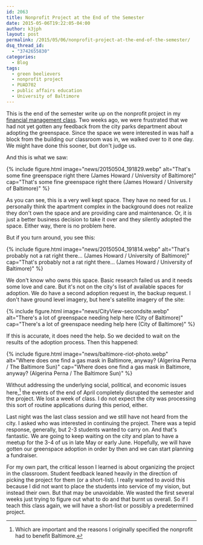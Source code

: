 ```yaml
---
id: 2063
title: Nonprofit Project at the End of the Semester
date: 2015-05-06T19:22:05-04:00
author: k3jph
layout: post
permalink: /2015/05/06/nonprofit-project-at-the-end-of-the-semester/
dsq_thread_id:
  - "3742655830"
categories:
  - Blog
tags:
  - green beelievers
  - nonprofit project
  - PUAD702
  - public affairs education
  - University of Baltimore
---
```

This is the end of the semester write up on the nonprofit project in my [financial management class](/teaching).  Two weeks ago, we were frustrated that we had not yet gotten any feedback from the city parks department about adopting the greenspace.  Since the space we were interested in was half a block from the building our classroom was in, we walked over to it one day.  We might have done this sooner, but don't judge us.

And this is what we saw:

{% include figure.html image="news/20150504_191829.webp" alt="That's some fine greenspace right there (James Howard / University of Baltimore)" cap="That's some fine greenspace right there (James Howard / University of Baltimore)" %}

As you can see, this is a very well kept space.  They have no need for us.  I personally think the apartment complex in the background does not realize they don't own the space and are providing care and maintenance.  Or, it is just a better business decision to take it over and they silently adopted the space.  Either way, there is no problem here.

But if you turn around, you see this:

{% include figure.html image="news/20150504_191814.webp" alt="That's probably not a rat right there... (James Howard / University of Baltimore)" cap="That's probably not a rat right there... (James Howard / University of Baltimore)" %}

We don't know who owns this space.  Basic research failed us and it needs some love and care.  But it's not on the city's list of available spaces for adoption.  We do have a second adoption request in, the backup request.  I don't have ground level imagery, but here's satellite imagery of the site:

{% include figure.html image="news/CityView-secondsite.webp" alt="There's a lot of greenspace needing help here (City of Baltimore)" cap="There's a lot of greenspace needing help here (City of Baltimore)" %}

If this is accurate, it does need the help.  So we decided to wait on the results of the adoption process.  Then this happened:

{% include figure.html image="news/baltimore-riot-photo.webp" alt="Where does one find a gas mask in Baltimore, anyway? (Algerina Perna / The Baltimore Sun)" cap="Where does one find a gas mask in Baltimore, anyway? (Algerina Perna / The Baltimore Sun)" %}

Without addressing the underlying social, political, and economic issues here,[^benefit] the events of the end of April completely disrupted the semester and the project.  We lost a week of class.  I do not expect the city was processing this sort of routine applications during this period, either.  

Last night was the last class session and we still have not heard from the city.  I asked who was interested in continuing the project.  There was a tepid response, generally, but 2-3 students wanted to carry on.  And that's fantastic.  We are going to keep waiting on the city and plan to have a meetup for the 3-4 of us in late May or early June.  Hopefully, we will have gotten our greenspace adoption in order by then and we can start planning a fundraiser.  

For my own part, the critical lesson I learned is about organizing the project in the classroom.  Student feedback leaned heavily in the direction of picking the project for them (or a short-list).  I really wanted to avoid this because I did not want to place the students into service of my vision, but instead their own.  But that may be unavoidable.  We wasted the first several weeks just trying to figure out what to do and that burnt us overall.  So if I teach this class again, we will have a short-list or possibly a predetermined project.

[^benefit]: Which are important and the reasons I originally specified the nonprofit had to benefit Baltimore.
